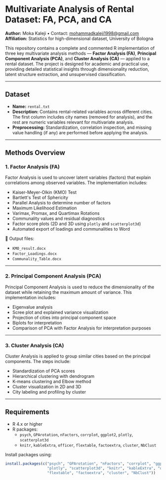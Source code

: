 # Multivariate Analysis of Rental Dataset: FA, PCA, and CA

**Author:** Moka Kaleji • Contact: mohammadkaleji1998@gmail.com                                                           
**Affiliation:** Statistics for high-dimensional dataset, University of Bologna 

This repository contains a complete and commented R implementation of three key multivariate analysis methods — **Factor Analysis (FA)**, **Principal Component Analysis (PCA)**, and **Cluster Analysis (CA)** — applied to a rental dataset. The project is designed for academic and practical use, providing detailed statistical insights through dimensionality reduction, latent structure extraction, and unsupervised classification.

---

## Dataset

- **Name:** `rental.txt`
- **Description:** Contains rental-related variables across different cities. The first column includes city names (removed for analysis), and the rest are numeric variables relevant for multivariate analysis.
- **Preprocessing:** Standardization, correlation inspection, and missing value handling (if any) are performed before applying the analysis.

---

## Methods Overview

### 1. Factor Analysis (FA)

Factor Analysis is used to uncover latent variables (factors) that explain correlations among observed variables. The implementation includes:

- Kaiser-Meyer-Olkin (KMO) Test
- Bartlett's Test of Sphericity
- Parallel Analysis to determine number of factors
- Maximum Likelihood Estimation
- Varimax, Promax, and Quartimax Rotations
- Communality values and residual diagnostics
- Factor score plots (2D and 3D using `plotly` and `scatterplot3d`)
- Automated export of loadings and communalities to Word

📄 Output files:
- `KMO_result.docx`
- `Factor_Loadings.docx`
- `Communality_Table.docx`

---

### 2. Principal Component Analysis (PCA)

Principal Component Analysis is used to reduce the dimensionality of the dataset while retaining the maximum amount of variance. This implementation includes:

- Eigenvalue analysis
- Scree plot and explained variance visualization
- Projection of cities into principal component space
- Biplots for interpretation
- Comparison of PCA with Factor Analysis for interpretation purposes

---

### 3. Cluster Analysis (CA)

Cluster Analysis is applied to group similar cities based on the principal components. The steps include:

- Standardization of PCA scores
- Hierarchical clustering with dendrogram
- K-means clustering and Elbow method
- Cluster visualization in 2D and 3D
- City labeling and profiling by cluster

---

## Requirements

- R 4.x or higher
- R packages:
  - `psych`, `GPArotation`, `nFactors`, `corrplot`, `ggplot2`, `plotly`, `scatterplot3d`
  - `knitr`, `kableExtra`, `officer`, `flextable`, `factoextra`, `cluster`, `NbClust`

Install packages using:

```r
install.packages(c("psych", "GPArotation", "nFactors", "corrplot", "ggplot2", 
                   "plotly", "scatterplot3d", "knitr", "kableExtra", "officer", 
                   "flextable", "factoextra", "cluster", "NbClust"))
